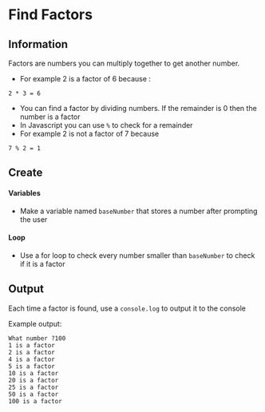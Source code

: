 # Find Factors

## Information

Factors are numbers you can multiply together to get another number.
- For example
2 is a factor of 6 because :
```
2 * 3 = 6
```


- You can find a factor by dividing numbers. If the remainder is 0 then the number is a factor
- In Javascript you can use `%` to check for a remainder
- For example 2 is not a factor of 7 because
```
7 % 2 = 1
```

## Create

#### Variables
- Make a variable named `baseNumber` that stores a number after prompting the user

#### Loop
- Use a for loop to check every number smaller than `baseNumber` to check if it is a factor

## Output
Each time a factor is found, use a `console.log` to output it to the console

Example output:
```
What number ?100
1 is a factor
2 is a factor
4 is a factor
5 is a factor
10 is a factor
20 is a factor
25 is a factor
50 is a factor
100 is a factor
```
